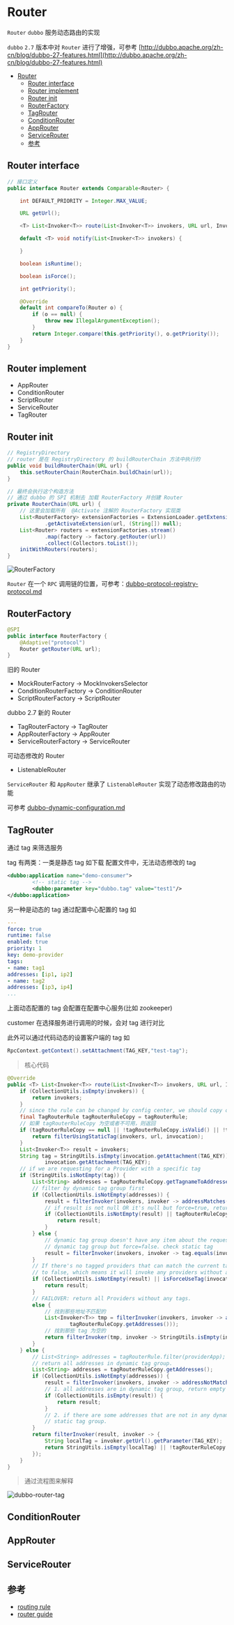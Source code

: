 # Router

`Router` `dubbo` 服务动态路由的实现

`dubbo` `2.7` 版本中对 `Router` 进行了增强，可参考 [http://dubbo.apache.org/zh-cn/blog/dubbo-27-features.html](http://dubbo.apache.org/zh-cn/blog/dubbo-27-features.html)

- [Router](#router)
  - [Router interface](#router-interface)
  - [Router implement](#router-implement)
  - [Router init](#router-init)
  - [RouterFactory](#routerfactory)
  - [TagRouter](#tagrouter)
  - [ConditionRouter](#conditionrouter)
  - [AppRouter](#approuter)
  - [ServiceRouter](#servicerouter)
  - [参考](#%e5%8f%82%e8%80%83)

## Router interface

```java
// 接口定义
public interface Router extends Comparable<Router> {

    int DEFAULT_PRIORITY = Integer.MAX_VALUE;

    URL getUrl();

    <T> List<Invoker<T>> route(List<Invoker<T>> invokers, URL url, Invocation invocation) throws RpcException;

    default <T> void notify(List<Invoker<T>> invokers) {

    }

    boolean isRuntime();

    boolean isForce();

    int getPriority();

    @Override
    default int compareTo(Router o) {
        if (o == null) {
            throw new IllegalArgumentException();
        }
        return Integer.compare(this.getPriority(), o.getPriority());
    }
}
```

## Router implement

- AppRouter
- ConditionRouter
- ScriptRouter
- ServiceRouter
- TagRouter

## Router init

```java
// RegistryDirectory
// router 是在 RegistryDirectory 的 buildRouterChain 方法中执行的
public void buildRouterChain(URL url) {
    this.setRouterChain(RouterChain.buildChain(url));
}

// 最终会执行这个构造方法
// 通过 dubbo 的 SPI 机制去 加载 RouterFactory 并创建 Router
private RouterChain(URL url) {
    // 这里会加载所有  @Activate 注解的 RouterFactory 实现类
    List<RouterFactory> extensionFactories = ExtensionLoader.getExtensionLoader(RouterFactory.class)
            .getActivateExtension(url, (String[]) null);
    List<Router> routers = extensionFactories.stream()
            .map(factory -> factory.getRouter(url))
            .collect(Collectors.toList());
    initWithRouters(routers);
}
```

![RouterFactory](./images/dubbo-RouterFactory.png)

`Router` 在一个 `RPC` 调用链的位置，可参考：[dubbo-protocol-registry-protocol.md](dubbo-protocol-registry-protocol.md#cluster-and-router-and-directory)

## RouterFactory

```java
@SPI
public interface RouterFactory {
    @Adaptive("protocol")
    Router getRouter(URL url);
}
```

旧的 Router

- MockRouterFactory -> MockInvokersSelector
- ConditionRouterFactory -> ConditionRouter
- ScriptRouterFactory -> ScriptRouter

dubbo 2.7 新的 Router

- TagRouterFactory -> TagRouter
- AppRouterFactory -> AppRouter
- ServiceRouterFactory -> ServiceRouter

可动态修改的 Router

- ListenableRouter

`ServiceRouter` 和 `AppRouter` 继承了 `ListenableRouter` 实现了动态修改路由的功能

可参考 [dubbo-dynamic-configuration.md](dubbo-dynamic-configuration.md)

## TagRouter

通过 tag 来筛选服务

tag 有两类：一类是静态 tag 如下载 配置文件中，无法动态修改的 tag

```xml
<dubbo:application name="demo-consumer">
        <!-- static tag -->
        <dubbo:parameter key="dubbo.tag" value="test1"/>
</dubbo:application>
```

另一种是动态的 tag 通过配置中心配置的 tag 如

```yaml
---
force: true
runtime: false
enabled: true
priority: 1
key: demo-provider
tags:
- name: tag1
addresses: [ip1, ip2]
- name: tag2
addresses: [ip3, ip4]
...
```

上面动态配置的 tag 会配置在配置中心服务(比如 zookeeper)

customer 在选择服务进行调用的时候，会对 tag 进行对比

此外可以通过代码动态的设置客户端的 tag 如

```java
RpcContext.getContext().setAttachment(TAG_KEY,"test-tag");
```

> 核心代码

```java
@Override
public <T> List<Invoker<T>> route(List<Invoker<T>> invokers, URL url, Invocation invocation) throws RpcException {
    if (CollectionUtils.isEmpty(invokers)) {
        return invokers;
    }
    // since the rule can be changed by config center, we should copy one to use.
    final TagRouterRule tagRouterRuleCopy = tagRouterRule;
    // 如果 tagRouterRuleCopy 为空或者不可用，则返回
    if (tagRouterRuleCopy == null || !tagRouterRuleCopy.isValid() || !tagRouterRuleCopy.isEnabled()) {
        return filterUsingStaticTag(invokers, url, invocation);
    }
    List<Invoker<T>> result = invokers;
    String tag = StringUtils.isEmpty(invocation.getAttachment(TAG_KEY)) ? url.getParameter(TAG_KEY) :
            invocation.getAttachment(TAG_KEY);
    // if we are requesting for a Provider with a specific tag
    if (StringUtils.isNotEmpty(tag)) {
        List<String> addresses = tagRouterRuleCopy.getTagnameToAddresses().get(tag);
        // filter by dynamic tag group first
        if (CollectionUtils.isNotEmpty(addresses)) {
            result = filterInvoker(invokers, invoker -> addressMatches(invoker.getUrl(), addresses));
            // if result is not null OR it's null but force=true, return result directly
            if (CollectionUtils.isNotEmpty(result) || tagRouterRuleCopy.isForce()) {
                return result;
            }
        } else {
            // dynamic tag group doesn't have any item about the requested app OR it's null after filtered by
            // dynamic tag group but force=false. check static tag
            result = filterInvoker(invokers, invoker -> tag.equals(invoker.getUrl().getParameter(TAG_KEY)));
        }
        // If there's no tagged providers that can match the current tagged request. force.tag is set by default
        // to false, which means it will invoke any providers without a tag unless it's explicitly disallowed.
        if (CollectionUtils.isNotEmpty(result) || isForceUseTag(invocation)) {
            return result;
        }
        // FAILOVER: return all Providers without any tags.
        else {
            // 找到那些地址不匹配的
            List<Invoker<T>> tmp = filterInvoker(invokers, invoker -> addressNotMatches(invoker.getUrl(),
                    tagRouterRuleCopy.getAddresses()));
            // 找到那些 tag 为空的
            return filterInvoker(tmp, invoker -> StringUtils.isEmpty(invoker.getUrl().getParameter(TAG_KEY)));
        }
    } else {
        // List<String> addresses = tagRouterRule.filter(providerApp);
        // return all addresses in dynamic tag group.
        List<String> addresses = tagRouterRuleCopy.getAddresses();
        if (CollectionUtils.isNotEmpty(addresses)) {
            result = filterInvoker(invokers, invoker -> addressNotMatches(invoker.getUrl(), addresses));
            // 1. all addresses are in dynamic tag group, return empty list.
            if (CollectionUtils.isEmpty(result)) {
                return result;
            }
            // 2. if there are some addresses that are not in any dynamic tag group, continue to filter using the
            // static tag group.
        }
        return filterInvoker(result, invoker -> {
            String localTag = invoker.getUrl().getParameter(TAG_KEY);
            return StringUtils.isEmpty(localTag) || !tagRouterRuleCopy.getTagNames().contains(localTag);
        });
    }
}
```

> 通过流程图来解释

![dubbo-router-tag](./images/dubbo-router-tag.png)

## ConditionRouter

## AppRouter

## ServiceRouter

## 参考

- [routing rule](http://dubbo.apache.org/zh-cn/docs/user/demos/routing-rule.html)
- [router guide](http://dubbo.apache.org/zh-cn/docs/source_code_guide/router.html)
